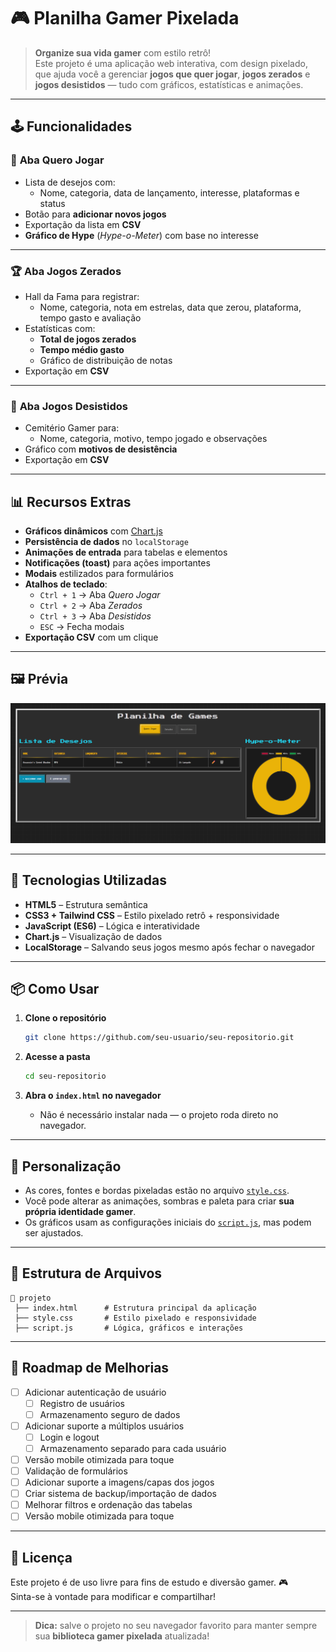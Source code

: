 # 🎮 Planilha Gamer Pixelada

> **Organize sua vida gamer** com estilo retrô!  
> Este projeto é uma aplicação web interativa, com design pixelado, que ajuda você a gerenciar **jogos que quer jogar**, **jogos zerados** e **jogos desistidos** — tudo com gráficos, estatísticas e animações.

---

## 🕹 Funcionalidades

### 📜 **Aba Quero Jogar**

- Lista de desejos com:
  - Nome, categoria, data de lançamento, interesse, plataformas e status
- Botão para **adicionar novos jogos**
- Exportação da lista em **CSV**
- **Gráfico de Hype** (*Hype-o-Meter*) com base no interesse

---

### 🏆 **Aba Jogos Zerados**

- Hall da Fama para registrar:
  - Nome, categoria, nota em estrelas, data que zerou, plataforma, tempo gasto e avaliação
- Estatísticas com:
  - **Total de jogos zerados**
  - **Tempo médio gasto**
  - Gráfico de distribuição de notas
- Exportação em **CSV**

---

### 👻 **Aba Jogos Desistidos**

- Cemitério Gamer para:
  - Nome, categoria, motivo, tempo jogado e observações
- Gráfico com **motivos de desistência**
- Exportação em **CSV**

---

## 📊 Recursos Extras

- **Gráficos dinâmicos** com [Chart.js](https://www.chartjs.org/)
- **Persistência de dados** no `localStorage`
- **Animações de entrada** para tabelas e elementos
- **Notificações (toast)** para ações importantes
- **Modais** estilizados para formulários
- **Atalhos de teclado**:
  - `Ctrl + 1` → Aba *Quero Jogar*
  - `Ctrl + 2` → Aba *Zerados*
  - `Ctrl + 3` → Aba *Desistidos*
  - `ESC` → Fecha modais
- **Exportação CSV** com um clique

---

## 🖼 Prévia

![Prévia do Projeto](assets/preview.png)

---

## 🚀 Tecnologias Utilizadas

- **HTML5** – Estrutura semântica
- **CSS3 + Tailwind CSS** – Estilo pixelado retrô + responsividade
- **JavaScript (ES6)** – Lógica e interatividade
- **Chart.js** – Visualização de dados
- **LocalStorage** – Salvando seus jogos mesmo após fechar o navegador

---

## 📦 Como Usar

1. **Clone o repositório**

   ```bash
   git clone https://github.com/seu-usuario/seu-repositorio.git
   ```

2. **Acesse a pasta**

   ```bash
   cd seu-repositorio
   ```

3. **Abra o `index.html` no navegador**
   - Não é necessário instalar nada — o projeto roda direto no navegador.

---

## 🎨 Personalização

- As cores, fontes e bordas pixeladas estão no arquivo [`style.css`](style.css).
- Você pode alterar as animações, sombras e paleta para criar **sua própria identidade gamer**.
- Os gráficos usam as configurações iniciais do [`script.js`](script.js), mas podem ser ajustados.

---

## 💾 Estrutura de Arquivos

```plaintext
📂 projeto
 ├── index.html      # Estrutura principal da aplicação
 ├── style.css       # Estilo pixelado e responsividade
 ├── script.js       # Lógica, gráficos e interações
```

---

## 🏹 Roadmap de Melhorias

- [ ] Adicionar autenticação de usuário
  - [ ] Registro de usuários
  - [ ] Armazenamento seguro de dados
- [ ] Adicionar suporte a múltiplos usuários
  - [ ] Login e logout
  - [ ] Armazenamento separado para cada usuário
- [ ] Versão mobile otimizada para toque
- [ ] Validação de formulários
- [ ] Adicionar suporte a imagens/capas dos jogos
- [ ] Criar sistema de backup/importação de dados
- [ ] Melhorar filtros e ordenação das tabelas
- [ ] Versão mobile otimizada para toque

---

## 📜 Licença

Este projeto é de uso livre para fins de estudo e diversão gamer. 🎮  
Sinta-se à vontade para modificar e compartilhar!

---

> **Dica:** salve o projeto no seu navegador favorito para manter sempre sua **biblioteca gamer pixelada** atualizada!
